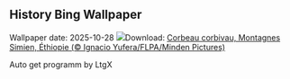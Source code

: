 ## History Bing Wallpaper
Wallpaper date: 2025-10-28
![](https://www.bing.com/th?id=OHR.AfricanRaven_FR-CA5487866311_UHD.jpg&w=1000)Download: [Corbeau corbivau, Montagnes Simien, Éthiopie (© Ignacio Yufera/FLPA/Minden Pictures)](https://www.bing.com/th?id=OHR.AfricanRaven_FR-CA5487866311_UHD.jpg)

Auto get programm by LtgX
